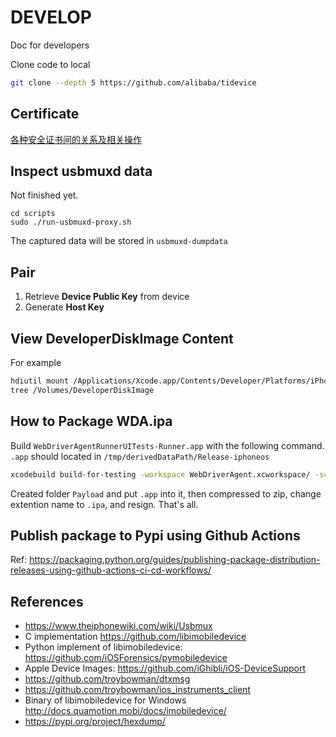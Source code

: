 # DEVELOP
Doc for developers

Clone code to local

```bash
git clone --depth 5 https://github.com/alibaba/tidevice
```

## Certificate
[各种安全证书间的关系及相关操作](https://www.jianshu.com/p/96df7de54375)

## Inspect usbmuxd data
Not finished yet.

```
cd scripts
sudo ./run-usbmuxd-proxy.sh
```

The captured data will be stored in `usbmuxd-dumpdata`

## Pair
1. Retrieve **Device Public Key** from device
2. Generate **Host Key**

## View DeveloperDiskImage Content
For example

```bash
hdiutil mount /Applications/Xcode.app/Contents/Developer/Platforms/iPhoneOS.platform/DeviceSupport/14.0/DeveloperDiskImage.dmg
tree /Volumes/DeveloperDiskImage
```

## How to Package WDA.ipa
Build `WebDriverAgentRunnerUITests-Runner.app` with the following command. `.app` should located in `/tmp/derivedDataPath/Release-iphoneos`

```bash
xcodebuild build-for-testing -workspace WebDriverAgent.xcworkspace/ -scheme WebDriverAgent -sdk iphoneos -configuration Release -derivedDataPath /tmp/derivedDataPath
```

Created folder `Payload` and put `.app` into it, then compressed to zip, change extention name to `.ipa`, and resign. That's all.


## Publish package to Pypi using Github Actions
Ref: https://packaging.python.org/guides/publishing-package-distribution-releases-using-github-actions-ci-cd-workflows/


## References
- https://www.theiphonewiki.com/wiki/Usbmux
- C implementation <https://github.com/libimobiledevice>
- Python implement of libimobiledevice: <https://github.com/iOSForensics/pymobiledevice>
- Apple Device Images: <https://github.com/iGhibli/iOS-DeviceSupport>
- <https://github.com/troybowman/dtxmsg>
- <https://github.com/troybowman/ios_instruments_client>
- Binary of libimobiledevice for Windows <http://docs.quamotion.mobi/docs/imobiledevice/>
- https://pypi.org/project/hexdump/
